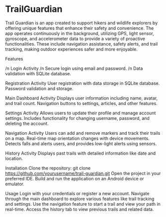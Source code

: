 # TrailGuardian
Trail Guardian is an app created to support hikers and wildlife explorers by offering unique features that enhance their safety and convenience. The app operates continuously in the background, utilizing GPS, light sensor, gyroscope, and accelerometer data to provide a variety of proactive functionalities. These include navigation assistance, safety alerts, and trail tracking, making outdoor experiences safer and more enjoyable.

Features

/n Login Activity
/n Secure login using email and password.
/n Data validation with SQLite database.

Registration Activity
User registration with data storage in SQLite database.
Password validation and storage.

Main Dashboard Activity
Displays user information including name, avatar, and trail count.
Navigation buttons to settings, articles, and other features.

Settings Activity
Allows users to update their profile and manage account settings.
Includes functionality for changing username, password, and deleting the account.

Navigation Activity
Users can add and remove markers and track their trails on a map.
Real-time map orientation changes with device movements.
Detects falls and alerts users, and provides low-light alerts using sensors.

History Activity
Displays past trails with detailed information like date and location.

Installation
Clone the repository:
git clone https://github.com/yourusername/trail-guardian.git
Open the project in your preferred IDE.
Build and run the application on an Android device or emulator.

Usage
Login with your credentials or register a new account.
Navigate through the main dashboard to explore various features like trail tracking and settings.
Use the navigation feature to start a trail and view your path in real-time.
Access the history tab to view previous trails and related data.
